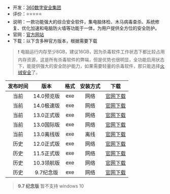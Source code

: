 - 开发：[360数字安全集团](https://360.net/)
- 评价：⭐⭐⭐⭐⭐
- 说明：一款功能强大的综合安全软件，集电脑体检、木马病毒查杀、系统修复、优化加速和电脑防火墙等功能于一体，为用户提供全方位的安全防护。
- 官网：[官方网站](https://weishi.360.cn/?source=homepage/)
- 下载：以下含多种官方版本，根据需要下载

> ❗ 电脑运行内存至少8GB，建议16GB，因为杀毒软件工作状态下都比较占用内存资源，这是所有杀毒软件的弊端，但是优势也很明显，全功能启用状态下，能提供强大的安全防护能力，如果需要轻量的杀毒软件，那只能选择[火绒安全](https://store.kaokit.com/post/%F0%9F%9A%A7-huo-rong-an-quan.html)了。

|发布时间|版本|格式|安装方式|下载|
|:--------:|:--------:|:--------:|:--------:|:--------:|
|当前|14.0预览版|exe|网络|[官网下载](https://wsdl.360safe.com/instbeta.exe)|
|当前|14.0极速版|exe|网络|[官网下载](https://wsdl.360safe.com/setupbeta_jisu.exe)|
|当前|13.0正式版|exe|网络|[官网下载](https://wsdl.360safe.com/inst.exe)|
|当前|13.0国际版|exe|网络|[官网下载](https://www.360totalsecurity.com/?utm_source=weishi_hp&utm_content=intro_link)|
|当前|13.0离线版|exe|离线|[官网下载](https://wsdl.360safe.com/setup.exe)|
|历史|12.0正式版|exe|网络|[官网下载](https://dl.360safe.com/setup_12.0.0.2004i.exe)|
|历史|11.5正式版|exe|网络|[官网下载](https://dl.360safe.com/setup_11.5.0.2002p.exe)|
|历史|10.3领航版|exe|网络|[官网下载](https://dl.360safe.com/setup_10.3.0.2001g.exe)|
|历史|9.7纪念版|exe|网络|[官网下载](https://down.360safe.com/setup_9.7classic.exe)|

> **9.7 纪念版** 暂不支持 windows 10